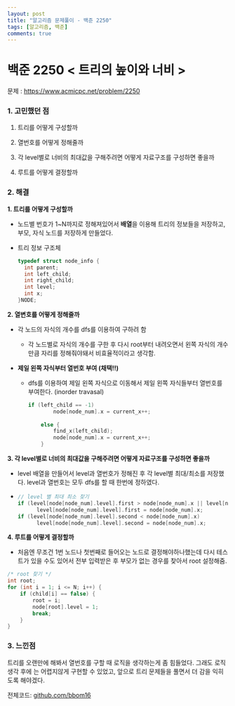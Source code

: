 ```yaml
---
layout: post
title: "알고리즘 문제풀이 - 백준 2250"
tags: [알고리즘, 백준]
comments: true
---
```


# 백준 2250 < 트리의 높이와 너비 >

문제 : <https://www.acmicpc.net/problem/2250>

### 1. 고민했던 점 

1. 트리를 어떻게 구성할까

2. 열번호를 어떻게 정해줄까

3. 각 level별로 너비의 최대값을 구해주려면 어떻게 자료구조를 구성하면 좋을까

4. 루트를 어떻게 결정할까

   

### 2. 해결

**1. 트리를 어떻게 구성할까**

- 노드별 번호가 1~N까지로 정해져있어서 **배열**을 이용해 트리의 정보들을 저장하고, 부모, 자식 노드를 저장하게 만들었다.

- 트리 정보 구조체

  ```c++
  typedef struct node_info {
  	int parent;
  	int left_child;
  	int right_child;
  	int level;
  	int x;
  }NODE;
  ```

**2. 열변호를 어떻게 정해줄까**

- 각 노드의 자식의 개수를 dfs를 이용하여 구하려 함 
  - 각 노드별로 자식의 개수를 구한 후 다시 root부터 내려오면서 왼쪽 자식의 개수만큼 자리를 정해줘야돼서 비효율적이라고 생각함.

- **제일 왼쪽 자식부터 열번호 부여 (채택!!)**

  - dfs를 이용하여 제일 왼쪽 자식으로 이동해서 제일 왼쪽 자식들부터 열번호를 부여한다. (inorder travasal)

    ```c++
    if (left_child == -1)
    		node[node_num].x = current_x++;
    		
    	else {
    		find_x(left_child);
    		node[node_num].x = current_x++;
    	}
    
    ```

**3. 각 level별로 너비의 최대값을 구해주려면 어떻게 자료구조를 구성하면 좋을까**

- level 배열을 만들어서 level과 열번호가 정해진 후 각 level별 최대/최소를 저장했다. level과 열번호는 모두 dfs를 할 때 한번에 정하였다. 

- ```c++
  // level 별 최대 최소 찾기
  if (level[node[node_num].level].first > node[node_num].x || level[node[node_num].level].first == 0)
  		level[node[node_num].level].first = node[node_num].x;
  if (level[node[node_num].level].second < node[node_num].x)
  		level[node[node_num].level].second = node[node_num].x;
  
  ```

**4. 루트를 어떻게 결정할까**

- 처음엔 무조건 1번 노드나 첫번째로 들어오는 노드로 결정해야하나했는데 다시 테스트가 있을 수도 있어서 전부 입력받은 후 부모가 없는 경우를 찾아서 root 설정해줌.

```c++
/* root 찾기 */
int root;
for (int i = 1; i <= N; i++) {
	if (child[i] == false) {
		root = i;
		node[root].level = 1;
		break;
	}
}
```



### 3. 느낀점

트리를 오랜만에 해봐서 열번호를 구할 때 로직을 생각하는게 좀 힘들었다. 그래도 로직 생각 후에 는 어렵지않게 구현할 수 있었고, 앞으로 트리 문제들을 풀면서 더 감을 익히도록 해야겠다.



전체코드:  [github.com/bbom16](https://github.com/bbom16/study_algorithm/blob/master/algorithm_2019_cplus/algorithm_2019_cplus/b2250.cpp)

